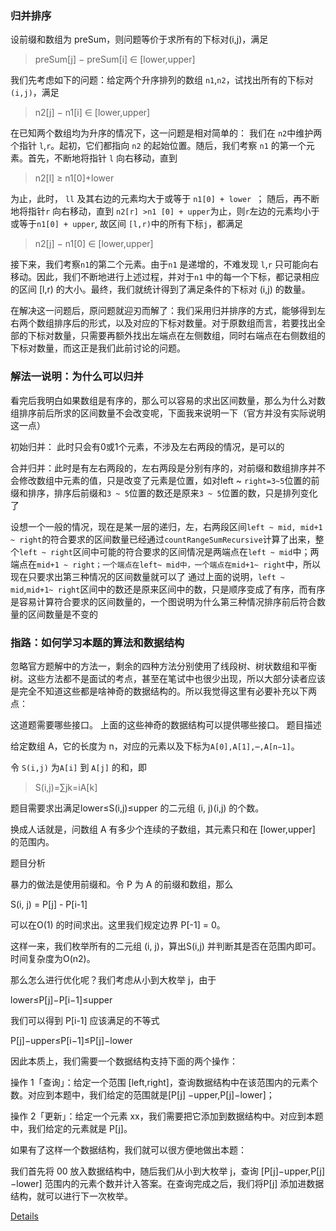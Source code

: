 ### 归并排序

设前缀和数组为 preSum，则问题等价于求所有的下标对(i,j)，满足

> preSum[j] − preSum[i] ∈ [lower,upper]

我们先考虑如下的问题：给定两个升序排列的数组 `n1`,`n2`，试找出所有的下标对 `(i,j)`，满足

> n2[j] − n1[i] ∈ [lower,upper]

在已知两个数组均为升序的情况下，这一问题是相对简单的：
我们在 `n2`中维护两个指针 `l`,`r`。起初，它们都指向 `n2` 的起始位置。随后，我们考察
`n1` 的第一个元素。首先，不断地将指针 `l` 向右移动，直到
> n2[l] ≥ n1[0]+lower

为止，此时， `ll` 及其右边的元素均大于或等于 `n1[0] + lower `；
随后，再不断地将指针`r` 向右移动，直到 `n2[r] >n1 [0] + upper`为止，则`r`左边的元素均小于或等于`n1[0] + upper`, 故区间
`[l,r)`中的所有下标`j`，都满足

> n2[j] − n1[0] ∈ [lower,upper]

接下来，我们考察`n1`的第二个元素。由于`n1` 是递增的，不难发现 `l`,`r` 只可能向右移动。因此，我们不断地进行上述过程，并对于`n1`
中的每一个下标，都记录相应的区间 [l,r) 的大小。最终，我们就统计得到了满足条件的下标对 (i,j) 的数量。

在解决这一问题后，原问题就迎刃而解了：我们采用归并排序的方式，能够得到左右两个数组排序后的形式，以及对应的下标对数量。对于原数组而言，若要找出全部的下标对数量，只需要再额外找出左端点在左侧数组，同时右端点在右侧数组的下标对数量，而这正是我们此前讨论的问题。

### 解法一说明：为什么可以归并

看完后我明白如果数组是有序的，那么可以容易的求出区间数量，那么为什么对数组排序前后所求的区间数量不会改变呢，下面我来说明一下（官方并没有实际说明这一点）

初始归并：
此时只会有0或1个元素，不涉及左右两段的情况，是可以的

合并归并：此时是有左右两段的，左右两段是分别有序的，对前缀和数组排序并不会修改数组中元素的值，只是改变了元素是位置，如对left ~
`right=3~5`位置的前缀和排序，排序后前缀和`3 ~ 5`位置的数还是原来`3 ~ 5`位置的数，只是排列变化了

设想一个一般的情况，现在是某一层的递归，左，右两段区间`left ~ mid, mid+1 ~
right`的符合要求的区间数量已经通过`countRangeSumRecursive`计算了出来，整个`left ~
right`区间中可能的符合要求的区间情况是两端点在`left ~ mid`中；两端点在`mid+1 ~ right；一个端点在left~ mid中，一个端点在mid+1~
right`中，所以现在只要求出第三种情况的区间数量就可以了
通过上面的说明，`left ~ mid`,`mid+1~ right`区间中的数还是原来区间中的数，只是顺序变成了有序，而有序是容易计算符合要求的区间数量的，一个图说明为什么第三种情况排序前后符合数量的区间数量是不变的

### 指路：如何学习本题的算法和数据结构

忽略官方题解中的方法一，剩余的四种方法分别使用了线段树、树状数组和平衡树。这些方法都不是面试的考点，甚至在笔试中也很少出现，所以大部分读者应该是完全不知道这些都是啥神奇的数据结构的。所以我觉得这里有必要补充以下两点：

这道题需要哪些接口。
上面的这些神奇的数据结构可以提供哪些接口。
题目描述

给定数组 A，它的长度为 n，对应的元素以及下标为`A[0],A[1],⋯,A[n−1]`。

令 `S(i,j)` 为`A[i]` 到 `A[j]` 的和，即

> S(i,j)=∑jk=iA[k]

题目需要求出满足lower≤S(i,j)≤upper 的二元组 (i, j)(i,j) 的个数。

换成人话就是，问数组 A 有多少个连续的子数组，其元素只和在 [lower,upper] 的范围内。

题目分析

暴力的做法是使用前缀和。令 P 为 A 的前缀和数组，那么

S(i, j) = P[j] - P[i-1]

可以在O(1) 的时间求出。这里我们规定边界 P[-1] = 0。

这样一来，我们枚举所有的二元组 (i, j)，算出S(i,j) 并判断其是否在范围内即可。时间复杂度为O(n2)。

那么怎么进行优化呢？我们考虑从小到大枚举 j，由于

lower≤P[j]−P[i−1]≤upper

我们可以得到 P[i-1] 应该满足的不等式

P[j]−upper≤P[i−1]≤P[j]−lower

因此本质上，我们需要一个数据结构支持下面的两个操作：

操作 1「查询」：给定一个范围 [left,right]，查询数据结构中在该范围内的元素个数。对应到本题中，我们给定的范围就是[P[j]
−upper,P[j]−lower]；

操作 2「更新」：给定一个元素 xx，我们需要把它添加到数据结构中。对应到本题中，我们给定的元素就是 P[j]。

如果有了这样一个数据结构，我们就可以很方便地做出本题：

我们首先将 00 放入数据结构中，随后我们从小到大枚举 j，查询 [P[j]−upper,P[j]−lower]
范围内的元素个数并计入答案。在查询完成之后，我们将P[j] 添加进数据结构，就可以进行下一次枚举。

[Details](https://liudufu.github.io/The_number_of_interval_sums/)